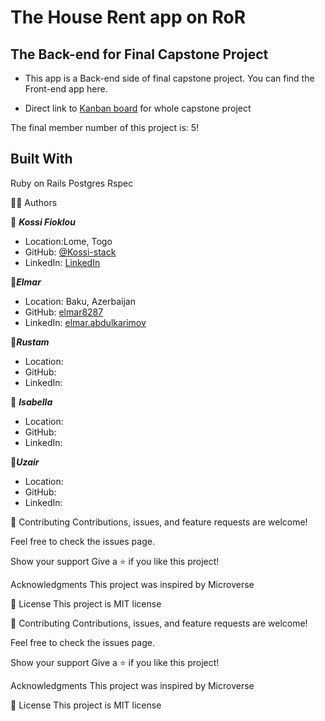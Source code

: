 # The House Rent app on RoR

## The Back-end for Final Capstone Project

- This app is a Back-end side of final capstone project. You can find the Front-end app here.

- Direct link to [Kanban board](https://github.com/Kossi-stack/rent-house-back-end/projects/1) for whole capstone project



The final member number of this project is: 5!

## Built With

Ruby on Rails Postgres Rspec


👤👤 Authors

👤 ***Kossi Fioklou***
- Location:Lome, Togo
- GitHub: [@Kossi-stack](https://github.com/kossi-stack)
- LinkedIn: [LinkedIn](https://www.linkedin.com/in/kossi-stack/)

👤***Elmar***
- Location: Baku, Azerbaijan
- GitHub: [elmar8287]()
- LinkedIn: [elmar.abdulkarimov]()

👤***Rustam***
- Location: 
- GitHub: []()
- LinkedIn: []()

👤 ***Isabella***
- Location: 
- GitHub: []()
- LinkedIn: []()

👤***Uzair***
- Location: 
- GitHub: []()
- LinkedIn: []()



🤝 Contributing
Contributions, issues, and feature requests are welcome!

Feel free to check the issues page.

Show your support
Give a ⭐️ if you like this project!

Acknowledgments
This project was inspired by Microverse

📝 License
This project is MIT license


🤝 Contributing
Contributions, issues, and feature requests are welcome!

Feel free to check the issues page.

Show your support
Give a ⭐️ if you like this project!

Acknowledgments
This project was inspired by Microverse

📝 License
This project is MIT license